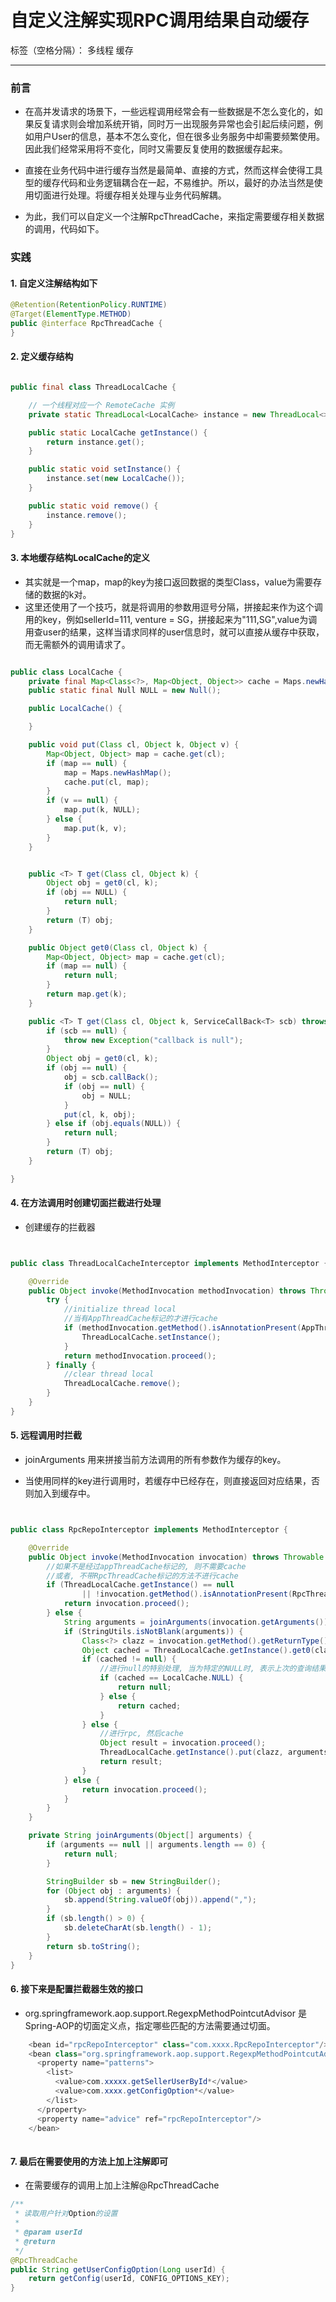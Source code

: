 # 自定义注解实现RPC调用结果自动缓存

标签（空格分隔）： 多线程 缓存

---

### 前言

- 在高并发请求的场景下，一些远程调用经常会有一些数据是不怎么变化的，如果反复请求则会增加系统开销，同时万一出现服务异常也会引起后续问题，例如用户User的信息，基本不怎么变化，但在很多业务服务中却需要频繁使用。因此我们经常采用将不变化，同时又需要反复使用的数据缓存起来。
    

- 直接在业务代码中进行缓存当然是最简单、直接的方式，然而这样会使得工具型的缓存代码和业务逻辑耦合在一起，不易维护。所以，最好的办法当然是使用切面进行处理。将缓存相关处理与业务代码解耦。

- 为此，我们可以自定义一个注解RpcThreadCache，来指定需要缓存相关数据的调用，代码如下。
    

### 实践

#### 1. 自定义注解结构如下
 
```java
@Retention(RetentionPolicy.RUNTIME)
@Target(ElementType.METHOD)
public @interface RpcThreadCache {
}
```
 
#### 2. 定义缓存结构

```java

public final class ThreadLocalCache {

    // 一个线程对应一个 RemoteCache 实例
    private static ThreadLocal<LocalCache> instance = new ThreadLocal<>();

    public static LocalCache getInstance() {
        return instance.get();
    }

    public static void setInstance() {
        instance.set(new LocalCache());
    }

    public static void remove() {
        instance.remove();
    }
}
```



#### 3. 本地缓存结构LocalCache的定义

 - 其实就是一个map，map的key为接口返回数据的类型Class，value为需要存储的数据的k对。
 - 这里还使用了一个技巧，就是将调用的参数用逗号分隔，拼接起来作为这个调用的key，例如sellerId=111, venture = SG，拼接起来为"111,SG",value为调用查user的结果，这样当请求同样的user信息时，就可以直接从缓存中获取，而无需额外的调用请求了。


```java

public class LocalCache {
    private final Map<Class<?>, Map<Object, Object>> cache = Maps.newHashMap();
    public static final Null NULL = new Null();

    public LocalCache() {

    }

    public void put(Class cl, Object k, Object v) {
        Map<Object, Object> map = cache.get(cl);
        if (map == null) {
            map = Maps.newHashMap();
            cache.put(cl, map);
        }
        if (v == null) {
            map.put(k, NULL);
        } else {
            map.put(k, v);
        }
    }


    public <T> T get(Class cl, Object k) {
        Object obj = get0(cl, k);
        if (obj == NULL) {
            return null;
        }
        return (T) obj;
    }

    public Object get0(Class cl, Object k) {
        Map<Object, Object> map = cache.get(cl);
        if (map == null) {
            return null;
        }
        return map.get(k);
    }

    public <T> T get(Class cl, Object k, ServiceCallBack<T> scb) throws Exception {
        if (scb == null) {
            throw new Exception("callback is null");
        }
        Object obj = get0(cl, k);
        if (obj == null) {
            obj = scb.callBack();
            if (obj == null) {
                obj = NULL;
            }
            put(cl, k, obj);
        } else if (obj.equals(NULL)) {
            return null;
        }
        return (T) obj;
    }

}

```

#### 4. 在方法调用时创建切面拦截进行处理

 - 创建缓存的拦截器

```java


public class ThreadLocalCacheInterceptor implements MethodInterceptor {

    @Override
    public Object invoke(MethodInvocation methodInvocation) throws Throwable {
        try {
            //initialize thread local
            //当有AppThreadCache标记的才进行cache
            if (methodInvocation.getMethod().isAnnotationPresent(AppThreadCache.class)) {
                ThreadLocalCache.setInstance();
            }
            return methodInvocation.proceed();
        } finally {
            //clear thread local
            ThreadLocalCache.remove();
        }
    }
}

```


#### 5. 远程调用时拦截
 
 - joinArguments 用来拼接当前方法调用的所有参数作为缓存的key。
 
 - 当使用同样的key进行调用时，若缓存中已经存在，则直接返回对应结果，否则加入到缓存中。


```java


public class RpcRepoInterceptor implements MethodInterceptor {

    @Override
    public Object invoke(MethodInvocation invocation) throws Throwable {
        //如果不是经过appThreadCache标记的, 则不需要cache
        //或者, 不带RpcThreadCache标记的方法不进行cache
        if (ThreadLocalCache.getInstance() == null
                || !invocation.getMethod().isAnnotationPresent(RpcThreadCache.class)) {
            return invocation.proceed();
        } else {
            String arguments = joinArguments(invocation.getArguments());
            if (StringUtils.isNotBlank(arguments)) {
                Class<?> clazz = invocation.getMethod().getReturnType();
                Object cached = ThreadLocalCache.getInstance().get0(clazz, arguments);
                if (cached != null) {
                    //进行null的特别处理, 当为特定的NULL时, 表示上次的查询结果为null
                    if (cached == LocalCache.NULL) {
                        return null;
                    } else {
                        return cached;
                    }
                } else {
                    //进行rpc, 然后cache
                    Object result = invocation.proceed();
                    ThreadLocalCache.getInstance().put(clazz, arguments, result);
                    return result;
                }
            } else {
                return invocation.proceed();
            }
        }
    }

    private String joinArguments(Object[] arguments) {
        if (arguments == null || arguments.length == 0) {
            return null;
        }

        StringBuilder sb = new StringBuilder();
        for (Object obj : arguments) {
            sb.append(String.valueOf(obj)).append(",");
        }
        if (sb.length() > 0) {
            sb.deleteCharAt(sb.length() - 1);
        }
        return sb.toString();
    }
}

```


#### 6. 接下来是配置拦截器生效的接口

- org.springframework.aop.support.RegexpMethodPointcutAdvisor 是Spring-AOP的切面定义点，指定哪些匹配的方法需要通过切面。
    

```java
    <bean id="rpcRepoInterceptor" class="com.xxxx.RpcRepoInterceptor"/>
    <bean class="org.springframework.aop.support.RegexpMethodPointcutAdvisor">
      <property name="patterns">
        <list>
          <value>com.xxxxx.getSellerUserById*</value>
          <value>com.xxxx.getConfigOption*</value>
        </list>
      </property>
      <property name="advice" ref="rpcRepoInterceptor"/>
    </bean>
    
```


#### 7. 最后在需要使用的方法上加上注解即可

 - 在需要缓存的调用上加上注解@RpcThreadCache

```java
/**
 * 读取用户针对Option的设置
 *
 * @param userId
 * @return
 */
@RpcThreadCache
public String getUserConfigOption(Long userId) {
    return getConfig(userId, CONFIG_OPTIONS_KEY);
}
